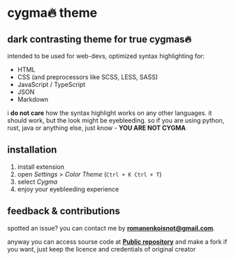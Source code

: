 # cygma🔥 theme

## dark contrasting theme for true cygmas🔥

intended to be used for web-devs, optimized syntax highlighting for:
- HTML
- CSS (and preprocessors like SCSS, LESS, SASS)
- JavaScript / TypeScript
- JSON
- Markdown

i **do not care** how the syntax highlight works on any other languages. it should work, but the look might be eyebleeding. so if you are using python, rust, java or anything else, just know - **YOU ARE NOT CYGMA**

## installation
1. install extension
2. open *Settings* > *Color Theme* (`Ctrl + K Ctrl + T`)
3. select *Cygma*
4. enjoy your eyebleeding experience 

## feedback & contributions
spotted an issue? you can contact me by [**romanenkoisnot@gmail.com**](mailto:romanenkoisnot@gmail.com).

anyway you can access sourse code at [**Public repository**](https://github.com/romanenkois/cygma-theme) and make a fork if you want, just keep the licence and credentials of original creator